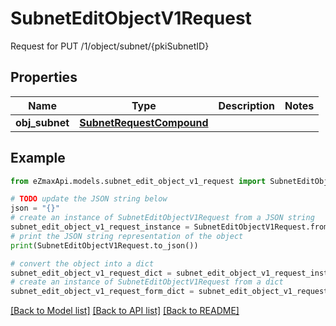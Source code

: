 # SubnetEditObjectV1Request

Request for PUT /1/object/subnet/{pkiSubnetID}

## Properties

Name | Type | Description | Notes
------------ | ------------- | ------------- | -------------
**obj_subnet** | [**SubnetRequestCompound**](SubnetRequestCompound.md) |  | 

## Example

```python
from eZmaxApi.models.subnet_edit_object_v1_request import SubnetEditObjectV1Request

# TODO update the JSON string below
json = "{}"
# create an instance of SubnetEditObjectV1Request from a JSON string
subnet_edit_object_v1_request_instance = SubnetEditObjectV1Request.from_json(json)
# print the JSON string representation of the object
print(SubnetEditObjectV1Request.to_json())

# convert the object into a dict
subnet_edit_object_v1_request_dict = subnet_edit_object_v1_request_instance.to_dict()
# create an instance of SubnetEditObjectV1Request from a dict
subnet_edit_object_v1_request_form_dict = subnet_edit_object_v1_request.from_dict(subnet_edit_object_v1_request_dict)
```
[[Back to Model list]](../README.md#documentation-for-models) [[Back to API list]](../README.md#documentation-for-api-endpoints) [[Back to README]](../README.md)


